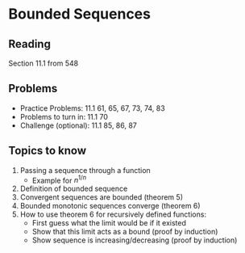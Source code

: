 # Bounded Sequences

## Reading

Section 11.1 from 548

## Problems

- Practice Problems: 11.1 61, 65, 67, 73, 74, 83
- Problems to turn in: 11.1 70
- Challenge (optional): 11.1 85, 86, 87

## Topics to know

1. Passing a sequence through a function
    - Example for $n^{1/n}$
2. Definition of bounded sequence
3. Convergent sequences are bounded (theorem 5)
4. Bounded monotonic sequences converge (theorem 6)
5. How to use theorem 6 for recursively defined functions:
    - First guess what the limit would be if it existed
    - Show that this limit acts as a bound (proof by induction)
    - Show sequence is increasing/decreasing (proof by induction)
